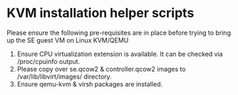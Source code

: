 # KVM installation helper scripts

Please ensure the following pre-requisites are in place before trying to bring up the SE guest VM on Linux KVM/QEMU

1. Ensure CPU virtualization extension is available. It can be checked via /proc/cpuinfo output.
2. Please copy over se.qcow2 & controller.qcow2 images to /var/lib/libvirt/images/ directory.
3. Ensure qemu-kvm & virsh packages are installed.